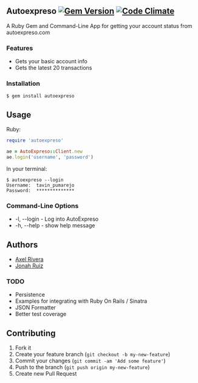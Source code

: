 ## Autoexpreso [![Gem Version](https://badge.fury.io/rb/autoexpreso.png)](http://badge.fury.io/rb/autoexpreso) [![Code Climate](https://codeclimate.com/github/riveralabs/autoexpreso-cli.png)](https://codeclimate.com/github/riveralabs/autoexpreso-cli)
A Ruby Gem and Command-Line App for getting your account status from autoexpreso.com

### Features
* Gets your basic account info
* Gets the latest 20 transactions


### Installation
	$ gem install autoexpreso

## Usage

Ruby:

```ruby
require 'autoexpreso'

ae = AutoExpreso::Client.new
ae.login('username', 'password')
```

In your terminal:

	$ autoexpreso --login
	Username:  tavin_pumarejo
	Password:  **************

### Command-Line Options

  * -l, --login       - Log into AutoExpreso
  * -h, --help        - show help message


## Authors
* [Axel Rivera](http://riveralabs.com)
* [Jonah Ruiz](http://www.pixelhipsters.com)


### TODO
* Persistence
* Examples for integrating with Ruby On Rails / Sinatra
* JSON Formatter
* Better test coverage

## Contributing

1. Fork it
2. Create your feature branch (`git checkout -b my-new-feature`)
3. Commit your changes (`git commit -am 'Add some feature'`)
4. Push to the branch (`git push origin my-new-feature`)
5. Create new Pull Request
